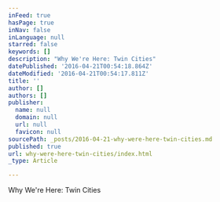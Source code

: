 ```yaml
---
inFeed: true
hasPage: true
inNav: false
inLanguage: null
starred: false
keywords: []
description: "Why We're Here: Twin Cities"
datePublished: '2016-04-21T00:54:18.864Z'
dateModified: '2016-04-21T00:54:17.811Z'
title: ''
author: []
authors: []
publisher:
  name: null
  domain: null
  url: null
  favicon: null
sourcePath: _posts/2016-04-21-why-were-here-twin-cities.md
published: true
url: why-were-here-twin-cities/index.html
_type: Article

---
```

Why We're Here: Twin Cities